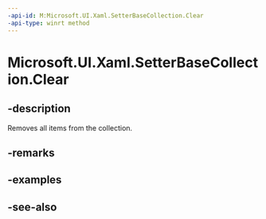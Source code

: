 ```yaml
---
-api-id: M:Microsoft.UI.Xaml.SetterBaseCollection.Clear
-api-type: winrt method
---
```


<!-- Method syntax
public void Clear()
-->

# Microsoft.UI.Xaml.SetterBaseCollection.Clear

## -description
Removes all items from the collection.

## -remarks


## -examples

## -see-also
